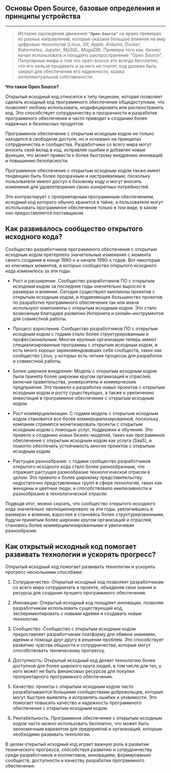 ## Основы Open Source, базовые определения и принципы устройства
* * *

> История зарождения движения **`"Open-Source"`** на ярких примерах из разных направлений, которые оказали большое влияние на мир цифровых технологий (*Linux*, *Git*, *Apple*, *Arduino*, *Docker*, *Kubernetes*, *Jupyter*, *MySQL*, *MogoDB*). Примеры того как, бизнес начал использовать и поощрять распространение "Open Source". Популярные мифы о том что open-source это всегда бесплатно, что его нельзя продавать и за него не платят, код должен быть закрыт для обеспечения его надежности, кража интеллектуальной собственности.

**Что такое Open Source?**

Открытый исходный код относится к типу лицензии, которая позволяет сделать исходный код программного обеспечения общедоступным, что позволяет любому использовать, модифицировать или распространять код. Это способствует сотрудничеству и прозрачности в разработке программного обеспечения и часто приводит к созданию более надежных и безопасных продуктов.

Программное обеспечение с открытым исходным кодом не только находится в свободном доступе, но и основано на принципах сотрудничества и сообщества. Разработчики со всего мира могут вносить свой вклад в код, исправляя ошибки и добавляя новые функции, что может привести к более быстрому внедрению инноваций и повышению безопасности. 

Программное обеспечение с открытым исходным кодом также имеет тенденцию быть более прозрачным и настраиваемым, поскольку пользователи имеют доступ к базовому коду и могут вносить изменения для удовлетворения своих конкретных потребностей. 

Это контрастирует с проприетарным программным обеспечением, исходный код которого обычно хранится в тайне, а пользователи могут использовать программное обеспечение только в том виде, в каком оно предоставляется поставщиком.

## Как развивалось сообщество открытого исходного кода?

Сообщество разработчиков программного обеспечения с открытым исходным кодом претерпело значительные изменения с момента своего создания в конце 1980-х и начале 1990-х годов. Вот некоторые из ключевых моментов, в которых сообщество открытого исходного кода изменилось за эти годы:

- Рост и расширение. Сообщество разработчиков ПО с открытым исходным кодом за последние годы значительно выросло в размерах и влиянии. Сегодня существуют миллионы проектов с открытым исходным кодом, и подавляющее большинство проектов по разработке программного обеспечения так или иначе используют компоненты с открытым исходным кодом. Это стало возможным благодаря развитию Интернета и онлайн-инструментов для совместной работы.

- Процесс взросления. Сообщество разработчиков ПО с открытым исходным кодом с годами стало более структурированным и профессиональным. Многие крупные организации теперь имеют специализированные программы с открытым исходным кодом, и есть много хорошо зарекомендовавших себя сообществ, таких как сообщество Linux, у которых есть четкие процессы для разработки и совместной работы.

- Более широкое внедрение: Модель с открытым исходным кодом была принята более широким кругом организаций и отраслей, включая правительства, университеты и коммерческие предприятия. Это привело к разработке новых проектов с открытым исходным кодом и росту существующих, а также к увеличению инвестиций в программное обеспечение с открытым исходным кодом.

- Рост коммерциализации. С годами модель с открытым исходным кодом становится все более коммерциализированной, поскольку компании стремятся монетизировать проекты с открытым исходным кодом с помощью услуг, поддержки и обучения. Это привело к созданию новых бизнес-моделей, таких как программное обеспечение с открытым исходным кодом как услуга (SaaS), и помогло обеспечить устойчивость многих проектов с открытым исходным кодом.

- Растущее разнообразие: с годами сообщество разработчиков открытого исходного кода стало более разнообразным, что отражает растущее разнообразие технологической отрасли в целом. Это привело к более широкому представительству недостаточно представленных групп в сфере технологий, таких как женщины и цветные люди, и способствовало инклюзивности и разнообразию в технологической отрасли.

Подводя итог, можно сказать, что сообщество открытого исходного кода значительно эволюционировало за эти годы, увеличившись в размерах и влиянии, взрослея и становясь более структурированными, будучи принятым более широким кругом организаций и отраслей, становясь более коммерциализированными и увеличивая разнообразие.


## Как открытый исходный код помогает развивать технологии и ускорять прогресс?

Открытый исходный код помогает развивать технологии и ускорять прогресс несколькими способами:

1. Сотрудничество: Открытый исходный код позволяет разработчикам со всего мира сотрудничать в проекте, объединяя свои знания и ресурсы для создания лучшего программного обеспечения.
 
3. Инновации: Открытый исходный код поощряет инновации, позволяя разработчикам использовать существующий код, экспериментировать с новыми идеями и создавать новые технологии.

5. Сообщество. Сообщество с открытым исходным кодом предоставляет разработчикам платформу для обмена знаниями, идеями и помощи друг другу в решении проблем. Это способствует развитию чувства общности и сотрудничества, которые могут способствовать техническому прогрессу.

7. Доступность: Открытый исходный код делает технологию более доступной для более широкого круга людей, в том числе для тех, у кого может не быть финансовых ресурсов для покупки проприетарного программного обеспечения.

9. Качество: проекты с открытым исходным кодом часто разрабатываются большими сообществами добровольцев, которые могут быстрее выявлять и исправлять ошибки и уязвимости. Это помогает повысить качество и надежность программного обеспечения с открытым исходным кодом.

11. Рентабельность. Программное обеспечение с открытым исходным кодом часто можно использовать бесплатно, что может быть экономичным вариантом для предприятий и организаций, которым необходимо развивать технологии.

В целом открытый исходный код играет важную роль в развитии технического прогресса, способствуя развитию и сотрудничеству среди разработчиков и коллективов, инновациям, формированию сообществ, доступности и качеству разработки программного обеспечения.

 
